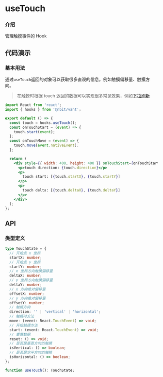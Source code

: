 # useTouch

### 介绍

管理触摸事件的 Hook

## 代码演示

### 基本用法

通过`useTouch`返回的对象可以获取很多直观的信息，例如触摸偏移量、触摸方向。

> 在触摸时根据 touch 返回的数据可以实现很多常见效果，例如[下拉刷新](https://github.com/3lang3/@nbit/vant/blob/main/packages/@nbit/vant/src/components/pull-refresh/PullRefresh.tsx)

```jsx | pure
import React from 'react';
import { hooks } from '@nbit/vant';

export default () => {
  const touch = hooks.useTouch();
  const onTouchStart = (event) => {
    touch.start(event);
  };
  const onTouchMove = (event) => {
    touch.move(event.nativeEvent);
  };

  return (
    <div style={{ width: 400, height: 400 }} onTouchStart={onTouchStart} onTouchMove={onTouchMove}>
      <p>touch direction: {touch.direction}</p>
      <p>
        touch start: [{touch.startX}, {touch.startY}]
      </p>
      <p>
        touch delta: [{touch.deltaX}, {touch.deltaY}]
      </p>
    </div>
  );
};
```

## API

### 类型定义

```ts
type TouchState = {
  // 开始点 x 坐标
  startX: number;
  // 开始点 y 坐标
  startY: number;
  // x 坐标方向触摸偏移量
  deltaX: number;
  // y 坐标方向触摸偏移量
  deltaY: number;
  // x 方向绝对偏移量
  offsetX: number;
  // y 方向绝对偏移量
  offsetY: number;
  // 触摸方向
  direction: '' | 'vertical' | 'horizontal';
  // 触摸时方法
  move: (event: React.TouchEvent) => void;
  // 开始触摸方法
  start: (event: React.TouchEvent) => void;
  // 重置数据
  reset: () => void;
  // 是否是垂直方向的触摸
  isVertical: () => boolean;
  // 是否是水平方向的触摸
  isHorizontal: () => boolean;
};

function useTouch(): TouchState;
```
